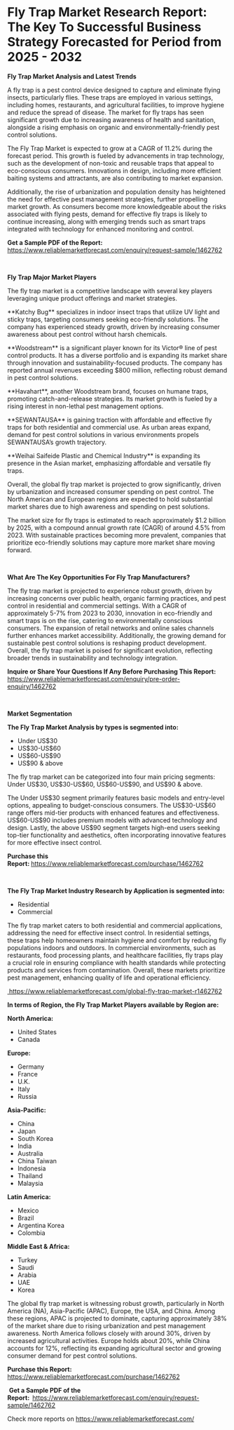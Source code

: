 <p><h1>Fly Trap Market Research Report: The Key To Successful Business Strategy Forecasted for Period from 2025 - 2032</h1></p><p><strong>Fly Trap Market Analysis and Latest Trends</strong></p>
<p><p>A fly trap is a pest control device designed to capture and eliminate flying insects, particularly flies. These traps are employed in various settings, including homes, restaurants, and agricultural facilities, to improve hygiene and reduce the spread of disease. The market for fly traps has seen significant growth due to increasing awareness of health and sanitation, alongside a rising emphasis on organic and environmentally-friendly pest control solutions.</p><p>The Fly Trap Market is expected to grow at a CAGR of 11.2% during the forecast period. This growth is fueled by advancements in trap technology, such as the development of non-toxic and reusable traps that appeal to eco-conscious consumers. Innovations in design, including more efficient baiting systems and attractants, are also contributing to market expansion. </p><p>Additionally, the rise of urbanization and population density has heightened the need for effective pest management strategies, further propelling market growth. As consumers become more knowledgeable about the risks associated with flying pests, demand for effective fly traps is likely to continue increasing, along with emerging trends such as smart traps integrated with technology for enhanced monitoring and control.</p></p>
<p><strong>Get a Sample PDF of the Report:&nbsp;</strong> <a href="https://www.reliablemarketforecast.com/enquiry/request-sample/1462762?utm_campaign=3029&utm_medium=2&utm_source=Github&utm_content=ia&utm_term=04042025&utm_id=fly-trap">https://www.reliablemarketforecast.com/enquiry/request-sample/1462762</a></p>
<p>&nbsp;</p>
<p><strong>Fly Trap Major Market Players</strong></p>
<p><p>The fly trap market is a competitive landscape with several key players leveraging unique product offerings and market strategies. </p><p>**Katchy Bug** specializes in indoor insect traps that utilize UV light and sticky traps, targeting consumers seeking eco-friendly solutions. The company has experienced steady growth, driven by increasing consumer awareness about pest control without harsh chemicals. </p><p>**Woodstream** is a significant player known for its Victor® line of pest control products. It has a diverse portfolio and is expanding its market share through innovation and sustainability-focused products. The company has reported annual revenues exceeding $800 million, reflecting robust demand in pest control solutions.</p><p>**Havahart**, another Woodstream brand, focuses on humane traps, promoting catch-and-release strategies. Its market growth is fueled by a rising interest in non-lethal pest management options.</p><p>**SEWANTAUSA** is gaining traction with affordable and effective fly traps for both residential and commercial use. As urban areas expand, demand for pest control solutions in various environments propels SEWANTAUSA’s growth trajectory.</p><p>**Weihai Saifeide Plastic and Chemical Industry** is expanding its presence in the Asian market, emphasizing affordable and versatile fly traps.</p><p>Overall, the global fly trap market is projected to grow significantly, driven by urbanization and increased consumer spending on pest control. The North American and European regions are expected to hold substantial market shares due to high awareness and spending on pest solutions.</p><p>The market size for fly traps is estimated to reach approximately $1.2 billion by 2025, with a compound annual growth rate (CAGR) of around 4.5% from 2023. With sustainable practices becoming more prevalent, companies that prioritize eco-friendly solutions may capture more market share moving forward.</p></p>
<p>&nbsp;</p>
<p><strong>What Are The Key Opportunities For Fly Trap Manufacturers?</strong></p>
<p><p>The fly trap market is projected to experience robust growth, driven by increasing concerns over public health, organic farming practices, and pest control in residential and commercial settings. With a CAGR of approximately 5-7% from 2023 to 2030, innovation in eco-friendly and smart traps is on the rise, catering to environmentally conscious consumers. The expansion of retail networks and online sales channels further enhances market accessibility. Additionally, the growing demand for sustainable pest control solutions is reshaping product development. Overall, the fly trap market is poised for significant evolution, reflecting broader trends in sustainability and technology integration.</p></p>
<p><strong>Inquire or Share Your Questions If Any Before Purchasing This Report:</strong> <a href="https://www.reliablemarketforecast.com/enquiry/pre-order-enquiry/1462762?utm_campaign=3029&utm_medium=2&utm_source=Github&utm_content=ia&utm_term=04042025&utm_id=fly-trap">https://www.reliablemarketforecast.com/enquiry/pre-order-enquiry/1462762</a></p>
<p>&nbsp;</p>
<p><strong>Market Segmentation</strong></p>
<p><strong>The Fly Trap Market Analysis by types is segmented into:</strong></p>
<p><ul><li>Under US$30</li><li>US$30-US$60</li><li>US$60-US$90</li><li>US$90 & above</li></ul></p>
<p><p>The fly trap market can be categorized into four main pricing segments: Under US$30, US$30-US$60, US$60-US$90, and US$90 & above. </p><p>The Under US$30 segment primarily features basic models and entry-level options, appealing to budget-conscious consumers. The US$30-US$60 range offers mid-tier products with enhanced features and effectiveness. US$60-US$90 includes premium models with advanced technology and design. Lastly, the above US$90 segment targets high-end users seeking top-tier functionality and aesthetics, often incorporating innovative features for more effective insect control.</p></p>
<p><strong>Purchase this Report:&nbsp;</strong><a href="https://www.reliablemarketforecast.com/purchase/1462762?utm_campaign=3029&utm_medium=2&utm_source=Github&utm_content=ia&utm_term=04042025&utm_id=fly-trap">https://www.reliablemarketforecast.com/purchase/1462762</a></p>
<p>&nbsp;</p>
<p><strong>The Fly Trap Market Industry Research by Application is segmented into:</strong></p>
<p><ul><li>Residential</li><li>Commercial</li></ul></p>
<p><p>The fly trap market caters to both residential and commercial applications, addressing the need for effective insect control. In residential settings, these traps help homeowners maintain hygiene and comfort by reducing fly populations indoors and outdoors. In commercial environments, such as restaurants, food processing plants, and healthcare facilities, fly traps play a crucial role in ensuring compliance with health standards while protecting products and services from contamination. Overall, these markets prioritize pest management, enhancing quality of life and operational efficiency.</p></p>
<p><a href="https://www.reliablemarketforecast.com/global-fly-trap-market-r1462762?utm_campaign=3029&utm_medium=2&utm_source=Github&utm_content=ia&utm_term=04042025&utm_id=fly-trap">&nbsp;https://www.reliablemarketforecast.com/global-fly-trap-market-r1462762</a></p>
<p><strong>In terms of Region, the Fly Trap Market Players available by Region are:</strong></p>
<p>
    <p> <strong> North America: </strong>
        <ul>
            <li>United States</li>
            <li>Canada</li>
        </ul>
        </p> 
    <p> <strong> Europe: </strong>
        <ul>
            <li>Germany</li>
            <li>France</li>
            <li>U.K.</li>
            <li>Italy</li>
            <li>Russia</li>
        </ul>
        </p> 
    <p> <strong> Asia-Pacific: </strong>
        <ul>
            <li>China</li>
            <li>Japan</li>
            <li>South Korea</li>
            <li>India</li>
            <li>Australia</li>
            <li>China Taiwan</li>
            <li>Indonesia</li>
            <li>Thailand</li>
            <li>Malaysia</li>
        </ul>
        </p> 
    <p> <strong> Latin America: </strong>
        <ul>
            <li>Mexico</li>
            <li>Brazil</li>
            <li>Argentina Korea</li>
            <li>Colombia</li>
        </ul>
        </p> 
    <p> <strong> Middle East & Africa: </strong>
        <ul>
            <li>Turkey</li>
            <li>Saudi</li>
            <li>Arabia</li>
            <li>UAE</li>
            <li>Korea</li>
        </ul>
    </p>
    </p>
<p><p>The global fly trap market is witnessing robust growth, particularly in North America (NA), Asia-Pacific (APAC), Europe, the USA, and China. Among these regions, APAC is projected to dominate, capturing approximately 38% of the market share due to rising urbanization and pest management awareness. North America follows closely with around 30%, driven by increased agricultural activities. Europe holds about 20%, while China accounts for 12%, reflecting its expanding agricultural sector and growing consumer demand for pest control solutions.</p></p>
<p><strong>Purchase this Report: </strong><a href="https://www.reliablemarketforecast.com/purchase/1462762?utm_campaign=3029&utm_medium=2&utm_source=Github&utm_content=ia&utm_term=04042025&utm_id=fly-trap">https://www.reliablemarketforecast.com/purchase/1462762</a></p>
<p>&nbsp;<strong>Get a Sample PDF of the Report:&nbsp;&nbsp;</strong><a href="https://www.reliablemarketforecast.com/enquiry/request-sample/1462762?utm_campaign=3029&utm_medium=2&utm_source=Github&utm_content=ia&utm_term=04042025&utm_id=fly-trap">https://www.reliablemarketforecast.com/enquiry/request-sample/1462762</a></p>
<p><strong></strong></p>
<p>Check more reports on <a href="https://www.reliablemarketforecast.com/?utm_campaign=3029&utm_medium=2&utm_source=Github&utm_content=ia&utm_term=04042025&utm_id=fly-trap">https://www.reliablemarketforecast.com/</a></p>